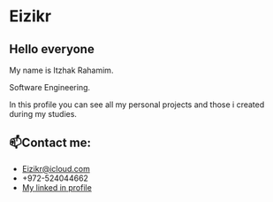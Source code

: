 # Eizikr
## Hello everyone
My name is Itzhak Rahamim.

Software Engineering.

In this profile you can see all my personal projects and those i created during my studies.

## 📫Contact me:
- Eizikr@icloud.com
- +972-524044662
- [My linked in profile](https://www.linkedin.com/in/itzik-rahamim-developer)
